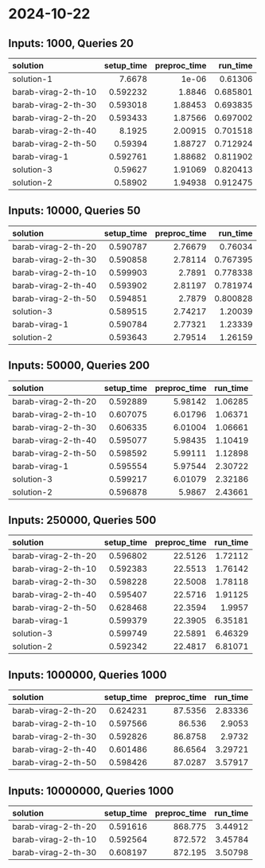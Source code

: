# 2024-10-22

## Inputs: 1000, Queries 20

| solution            |   setup_time |   preproc_time |   run_time |
|:--------------------|-------------:|---------------:|-----------:|
| solution-1          |     7.6678   |        1e-06   |   0.61306  |
| barab-virag-2-th-10 |     0.592232 |        1.8846  |   0.685801 |
| barab-virag-2-th-30 |     0.593018 |        1.88453 |   0.693835 |
| barab-virag-2-th-20 |     0.593433 |        1.87566 |   0.697002 |
| barab-virag-2-th-40 |     8.1925   |        2.00915 |   0.701518 |
| barab-virag-2-th-50 |     0.59394  |        1.88727 |   0.712924 |
| barab-virag-1       |     0.592761 |        1.88682 |   0.811902 |
| solution-3          |     0.59627  |        1.91069 |   0.820413 |
| solution-2          |     0.58902  |        1.94938 |   0.912475 |

## Inputs: 10000, Queries 50

| solution            |   setup_time |   preproc_time |   run_time |
|:--------------------|-------------:|---------------:|-----------:|
| barab-virag-2-th-20 |     0.590787 |        2.76679 |   0.76034  |
| barab-virag-2-th-30 |     0.590858 |        2.78114 |   0.767395 |
| barab-virag-2-th-10 |     0.599903 |        2.7891  |   0.778338 |
| barab-virag-2-th-40 |     0.593902 |        2.81197 |   0.781974 |
| barab-virag-2-th-50 |     0.594851 |        2.7879  |   0.800828 |
| solution-3          |     0.589515 |        2.74217 |   1.20039  |
| barab-virag-1       |     0.590784 |        2.77321 |   1.23339  |
| solution-2          |     0.593643 |        2.79514 |   1.26159  |

## Inputs: 50000, Queries 200

| solution            |   setup_time |   preproc_time |   run_time |
|:--------------------|-------------:|---------------:|-----------:|
| barab-virag-2-th-20 |     0.592889 |        5.98142 |    1.06285 |
| barab-virag-2-th-10 |     0.607075 |        6.01796 |    1.06371 |
| barab-virag-2-th-30 |     0.606335 |        6.01004 |    1.06661 |
| barab-virag-2-th-40 |     0.595077 |        5.98435 |    1.10419 |
| barab-virag-2-th-50 |     0.598592 |        5.99111 |    1.12898 |
| barab-virag-1       |     0.595554 |        5.97544 |    2.30722 |
| solution-3          |     0.599217 |        6.01079 |    2.32186 |
| solution-2          |     0.596878 |        5.9867  |    2.43661 |

## Inputs: 250000, Queries 500

| solution            |   setup_time |   preproc_time |   run_time |
|:--------------------|-------------:|---------------:|-----------:|
| barab-virag-2-th-20 |     0.596802 |        22.5126 |    1.72112 |
| barab-virag-2-th-10 |     0.592383 |        22.5513 |    1.76142 |
| barab-virag-2-th-30 |     0.598228 |        22.5008 |    1.78118 |
| barab-virag-2-th-40 |     0.595407 |        22.5716 |    1.91125 |
| barab-virag-2-th-50 |     0.628468 |        22.3594 |    1.9957  |
| barab-virag-1       |     0.599379 |        22.3905 |    6.35181 |
| solution-3          |     0.599749 |        22.5891 |    6.46329 |
| solution-2          |     0.592342 |        22.4817 |    6.81071 |

## Inputs: 1000000, Queries 1000

| solution            |   setup_time |   preproc_time |   run_time |
|:--------------------|-------------:|---------------:|-----------:|
| barab-virag-2-th-20 |     0.624231 |        87.5356 |    2.83336 |
| barab-virag-2-th-10 |     0.597566 |        86.536  |    2.9053  |
| barab-virag-2-th-30 |     0.592826 |        86.8758 |    2.9732  |
| barab-virag-2-th-40 |     0.601486 |        86.6564 |    3.29721 |
| barab-virag-2-th-50 |     0.598426 |        87.0287 |    3.57917 |

## Inputs: 10000000, Queries 1000

| solution            |   setup_time |   preproc_time |   run_time |
|:--------------------|-------------:|---------------:|-----------:|
| barab-virag-2-th-20 |     0.591616 |        868.775 |    3.44912 |
| barab-virag-2-th-10 |     0.592564 |        872.572 |    3.45784 |
| barab-virag-2-th-30 |     0.608197 |        872.195 |    3.50798 |